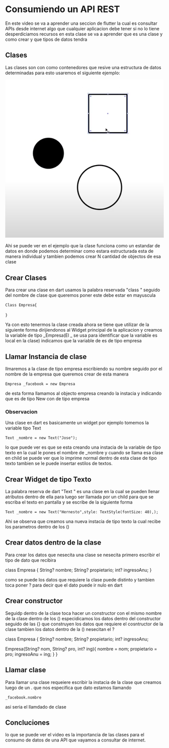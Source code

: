 # Consumiendo un API REST

En este video se va a aprender una seccion de flutter la cual es consultar APIs desde internet algo que cualquier aplicacion debe tener si no lo tiene desperdiciamos recursos en esta clase se va a aprender que es una clase y como crear y que tipos de datos tendra 

## Clases

Las clases son con como contenedores que resive una estructura de datos determinadas para esto usaremos el siguiente ejemplo:

![img](Clases_Ejemplo.png)

Ahi se puede ver en el ejemplo que la clase funciona como un estandar de datos en donde podemos determinar como estara estructurada esta de manera individual y tambien podemos crear N cantidad de objectos de esa clase

## Crear Clases

Para crear una clase en dart usamos la palabra reservada "class " seguido del nombre de clase que queremos poner este debe estar en mayuscula 

    Class Empresa{

    }

Ya con esto tenermos la clase creada ahora se tiene que utilizar de la siguiente forma dirijiendonos al Widget principal de la aplicacion y creamos la variable de tipo _Empresa(El _ se usa para identificar que la variable es local en la clase) indicamos que la variable de es de tipo empresa 

## Llamar Instancia de clase  

llmaremos a la clase de tipo empresa escribiendo su nombre seguido por el nombre de la empresa que queremos crear  de esta manera 

    Empresa _facebook = new Empresa 

de esta forma llamamos al objecto empresa creando la instacia y indicando que es de tipo New con de tipo empresa 

### Observacion 

Una clase en dart es basicamente un widget por ejemplo tomemos la variable tipo Text 

    Text _nombre = new Text("Jose");

lo que puede ver es que se esta creando una instacia de la variable de tipo texto en la cual le pones el nombre de _nombre y cuando se llama esa clase en child se puede ver que lo imprime normal dentro de esta clase de tipo texto tambien se le puede insertar estilos de textos.

## Crear Widget de tipo Texto 

La palabra reserva de dart "Text " es una clase en la cual se pueden llenar atributos dentro de ella para luego ser llamada por un child para que se escriba el texto en pantalla y se escribe de la siguiente forma 

    Text _nombre = new Text("Hernesto",style: TextStyle(fontSize: 40),);

Ahi se observa que creamos una nueva instacia de tipo texto la cual recibe los parametros dentro de los ()

## Crear datos dentro de la clase 

Para crear los datos que nesecita una clase se nesecita primero escribir el tipo de dato que recibira 

class Empresa {
  String? nombre;
  String? propietario;
  int? ingresoAnu;
}

como se puede los datos que requiere la clase puede distinto y tambien toca poner ? para decir que el dato puede ir nulo en dart

## Crear constructor

Seguidp dentro de la clase toca hacer un constructor con el mismo nombre de la clase dentro de los () especidicamos los datos dentro del constructor seguido de las {} que construyen los datos que requiere el cosntructor de la clase tambien los datos dentro de la () nesecitan el ?

class Empresa {
  String? nombre;
  String? propietario;
  int? ingresoAnu;

   Empresa(String? nom, String? pro, int? ing){
    nombre = nom;
    propietario = pro;
    ingresoAnu = ing;
   }
}

## Llamar clase 

Para llamar una clase requeiere escribir la instacia de la clase que creamos luego de un . que nos especifica que dato estamos llamando 

    _facebook.nombre

asi seria el llamdado de clase 

## Concluciones 

lo que se puede ver el video es la importancia de las clases para el consumo de datos de una API que vayamos a consultar de internet.